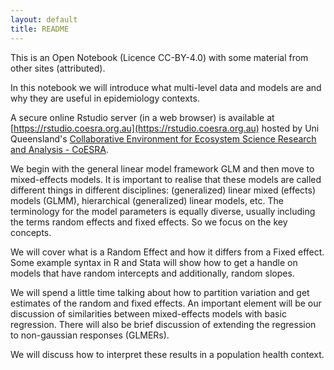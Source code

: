 ```yaml
---
layout: default
title: README
---
```




This is an Open Notebook (Licence CC-BY-4.0) with some material from other sites (attributed).

In this notebook we will introduce what multi-level data and models are and why they are useful in epidemiology contexts. 

A secure online Rstudio server (in a web browser) is available at [https://rstudio.coesra.org.au](https://rstudio.coesra.org.au) hosted by Uni Queensland's [Collaborative Environment for Ecosystem Science Research and Analysis - CoESRA](http://www.coesra.org.au).

We begin with the general linear model framework GLM and then move to mixed-effects models. It is important to realise that these models are called different things in different disciplines: (generalized) linear mixed (effects) models (GLMM), hierarchical (generalized) linear models, etc. The terminology for the model parameters is equally diverse, usually including the terms random effects and fixed effects. So we focus on the key concepts.

We will cover what is a Random Effect and how it differs from a Fixed effect. Some example syntax in R and Stata will show how to get a handle on models that have random intercepts and additionally, random slopes.

We will spend a little time talking about how to partition variation and get estimates of the random and fixed effects. An important element will be our discussion of similarities between mixed-effects models with basic regression. There will also be brief discussion of extending the regression to non-gaussian responses (GLMERs).

We will discuss how to interpret these results in a population health context.
